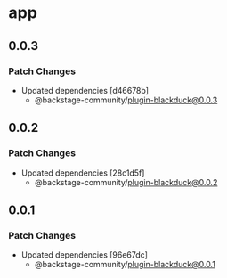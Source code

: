 # app

## 0.0.3

### Patch Changes

- Updated dependencies [d46678b]
  - @backstage-community/plugin-blackduck@0.0.3

## 0.0.2

### Patch Changes

- Updated dependencies [28c1d5f]
  - @backstage-community/plugin-blackduck@0.0.2

## 0.0.1

### Patch Changes

- Updated dependencies [96e67dc]
  - @backstage-community/plugin-blackduck@0.0.1
